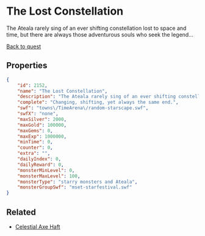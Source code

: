 # The Lost Constellation

The Ateala rarely sing of an ever shifting constellation lost to space and time, but there are always those adventurous souls who seek the legend...

[Back to quest](../quests.md)

## Properties

```json
{
    "id": 2152,
    "name": "The Lost Constellation",
    "description": "The Ateala rarely sing of an ever shifting constellation lost to space and time, but there are always those adventurous souls who seek the legend...",
    "complete": "Changing, shifting, yet always the same end.",
    "swf": "towns\/TimeArena\/random-starscape.swf",
    "swfX": "none",
    "maxSilver": 2000,
    "maxGold": 100000,
    "maxGems": 0,
    "maxExp": 1000000,
    "minTime": 0,
    "counter": 0,
    "extra": "",
    "dailyIndex": 0,
    "dailyReward": 0,
    "monsterMinLevel": 0,
    "monsterMaxLevel": 100,
    "monsterType": "starry monsters and Ateala",
    "monsterGroupSwf": "mset-starfestival.swf"
}
```

## Related

- [Celestial Axe Haft](../items/22014-celestial-axe-haft.md)

